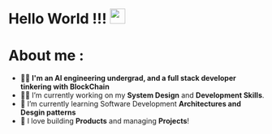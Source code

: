 <link href="style.css" rel="stylesheet"></link>

# **Hello World** !!! <img src="https://media.tenor.com/Og0XNCa_vo8AAAAj/qoobee-hi.gif" width="30px">

# **About me** :

- 👨‍🏭 **I'm an AI engineering undergrad, and a full stack developer  tinkering with BlockChain** 
- 👨‍💻 I’m currently working on my **System Design** and **Development Skills**.
- 🤯 I’m currently learning Software Development **Architectures and Desgin patterns**
- 👷 I love building **Products** and managing **Projects**!
